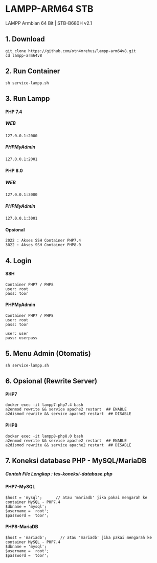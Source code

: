 # LAMPP-ARM64 STB
LAMPP Armbian 64 Bit | STB-B680H v2.1
## 1. Download
```
git clone https://github.com/otn4mrehus/lampp-arm64v8.git
cd lampp-arm64v8
```
## 2. Run Container
```
sh service-lampp.sh
```

## 3. Run Lampp
#### PHP 7.4
##### WEB
```
127.0.0.1:2000 
```
##### PHPMyAdmin
```
127.0.0.1:2001 
```
#### PHP 8.0
##### WEB
```
127.0.0.1:3000  
```
##### PHPMyAdmin
```
127.0.0.1:3001 
```

#### Opsional
```
2022 : Akses SSH Container PHP7.4
3022 : Akses SSH Container PHP8.0
```

## 4. Login
#### SSH
```
Container PHP7 / PHP8
user: root
pass: toor
```
#### PHPMyAdmin
```
Container PHP7 / PHP8
user: root
pass: toor

user: user
pass: userpass
```

## 5. Menu Admin (Otomatis)
```
sh service-lampp.sh
```

## 6. Opsional (Rewrite Server)
#### PHP7
```
docker exec -it lampp7-php7.4 bash
a2enmod rewrite && service apache2 restart  ## ENABLE
a2dismod rewrite && service apache2 restart  ## DISABLE
```

#### PHP8
```
docker exec -it lampp8-php8.0 bash
a2enmod rewrite && service apache2 restart  ## ENABLE
a2dismod rewrite && service apache2 restart  ## DISABLE
```

## 7. Koneksi database PHP - MySQL/MariaDB
##### <i>Contoh File Lengkap : tes-koneksi-database.php </i>
#### PHP7-MySQL
```
$host = 'mysql';      // atau 'mariadb' jika pakai mengarah ke container MySQL - PHP7.4 
$dbname = 'mysql';
$username = 'root';
$password = 'toor';
```

#### PHP8-MariaDB
```
$host = 'mariadb';      // atau 'mariadb' jika pakai mengarah ke container MySQL - PHP7.4 
$dbname = 'mysql';
$username = 'root';
$password = 'toor';
```
